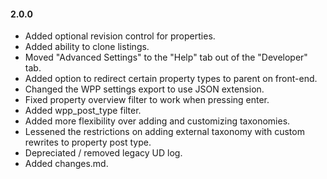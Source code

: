 #### 2.0.0
* Added optional revision control for properties.
* Added ability to clone listings.
* Moved "Advanced Settings" to the "Help" tab out of the "Developer" tab.
* Added option to redirect certain property types to parent on front-end.
* Changed the WPP settings export to use JSON extension.
* Fixed property overview filter to work when pressing enter.
* Added wpp_post_type filter.
* Added more flexibility over adding and customizing taxonomies.
* Lessened the restrictions on adding external taxonomy with custom rewrites to property post type.
* Depreciated / removed legacy UD log.
* Added changes.md.